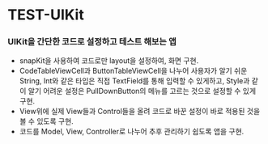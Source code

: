 # TEST-UIKit

### UIKit을 간단한 코드로 설정하고 테스트 해보는 앱

- snapKit을 사용하여 코드로만 layout을 설정하여, 화면 구현.
- CodeTableViewCell과 ButtonTableViewCell을 나누어 사용자가 알기 쉬운 String, Int와 같은 타입은 직접 TextField를 통해 입력할 수 있게하고, Style과 같이 알기 어려운 설정은 PullDownButton의 메뉴를 고르는 것으로 설정할 수 있게 구현.
- View위에 실제 View들과 Control들을 올려 코드로 바꾼 설정이 바로 적용된 것을 볼 수 있도록 구현.
- 코드를 Model, View, Controller로 나누어 추후 관리하기 쉽도록 앱을 구현.
